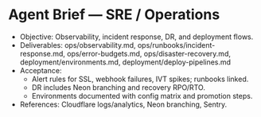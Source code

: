 # Agent Brief — SRE / Operations

- Objective: Observability, incident response, DR, and deployment flows.
- Deliverables: ops/observability.md, ops/runbooks/incident-response.md, ops/error-budgets.md, ops/disaster-recovery.md, deployment/environments.md, deployment/deploy-pipelines.md
- Acceptance:
  - Alert rules for SSL, webhook failures, IVT spikes; runbooks linked.
  - DR includes Neon branching and recovery RPO/RTO.
  - Environments documented with config matrix and promotion steps.
- References: Cloudflare logs/analytics, Neon branching, Sentry.

